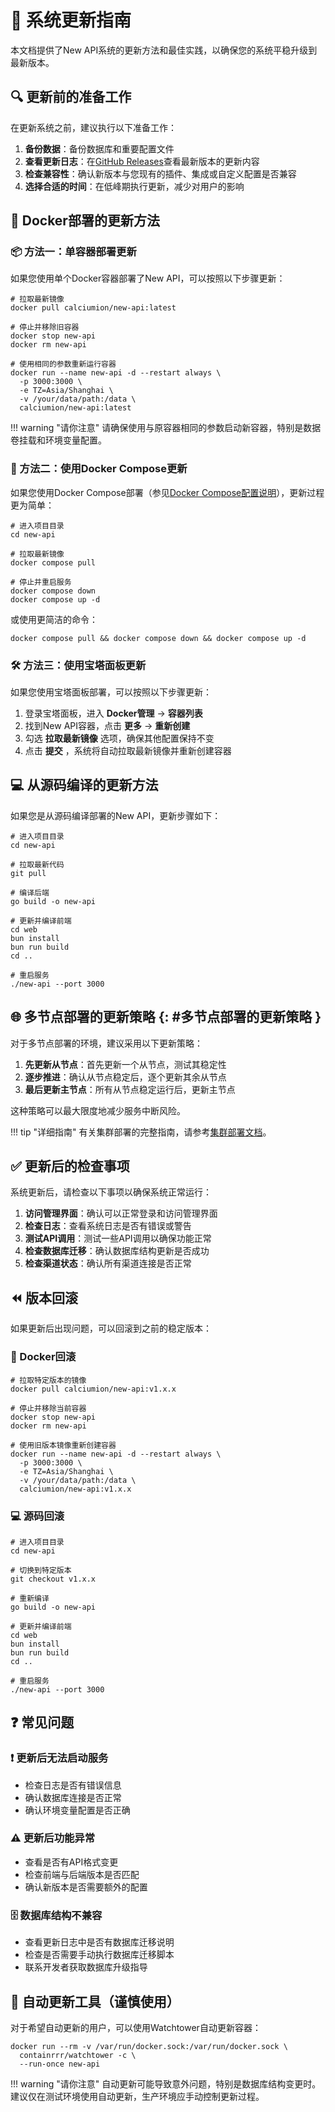 # 🔄 系统更新指南

本文档提供了New API系统的更新方法和最佳实践，以确保您的系统平稳升级到最新版本。

## 🔍 更新前的准备工作

在更新系统之前，建议执行以下准备工作：

1. **备份数据**：备份数据库和重要配置文件
2. **查看更新日志**：在[GitHub Releases](https://github.com/Calcium-Ion/new-api/releases)查看最新版本的更新内容
3. **检查兼容性**：确认新版本与您现有的插件、集成或自定义配置是否兼容
4. **选择合适的时间**：在低峰期执行更新，减少对用户的影响

## 🐳 Docker部署的更新方法

### 📦 方法一：单容器部署更新

如果您使用单个Docker容器部署了New API，可以按照以下步骤更新：

```shell
# 拉取最新镜像
docker pull calciumion/new-api:latest

# 停止并移除旧容器
docker stop new-api
docker rm new-api

# 使用相同的参数重新运行容器
docker run --name new-api -d --restart always \
  -p 3000:3000 \
  -e TZ=Asia/Shanghai \
  -v /your/data/path:/data \
  calciumion/new-api:latest
```

!!! warning "请你注意"
    请确保使用与原容器相同的参数启动新容器，特别是数据卷挂载和环境变量配置。

### 🐙 方法二：使用Docker Compose更新

如果您使用Docker Compose部署（参见[Docker Compose配置说明](docker-compose-yml.md)），更新过程更为简单：

```shell
# 进入项目目录
cd new-api

# 拉取最新镜像
docker compose pull

# 停止并重启服务
docker compose down
docker compose up -d
```

或使用更简洁的命令：

```shell
docker compose pull && docker compose down && docker compose up -d
```

### 🛠️ 方法三：使用宝塔面板更新

如果您使用宝塔面板部署，可以按照以下步骤更新：

1. 登录宝塔面板，进入 **Docker管理** -> **容器列表**
2. 找到New API容器，点击 **更多** -> **重新创建**
3. 勾选 **拉取最新镜像** 选项，确保其他配置保持不变
4. 点击 **提交** ，系统将自动拉取最新镜像并重新创建容器

## 💻 从源码编译的更新方法

如果您是从源码编译部署的New API，更新步骤如下：

```shell
# 进入项目目录
cd new-api

# 拉取最新代码
git pull

# 编译后端
go build -o new-api

# 更新并编译前端
cd web
bun install
bun run build
cd ..

# 重启服务
./new-api --port 3000
```

## 🌐 多节点部署的更新策略 {: #多节点部署的更新策略 }

对于多节点部署的环境，建议采用以下更新策略：

1. **先更新从节点**：首先更新一个从节点，测试其稳定性
2. **逐步推进**：确认从节点稳定后，逐个更新其余从节点
3. **最后更新主节点**：所有从节点稳定运行后，更新主节点

这种策略可以最大限度地减少服务中断风险。

!!! tip "详细指南"
    有关集群部署的完整指南，请参考[集群部署文档](cluster-deployment.md)。

## ✅ 更新后的检查事项

系统更新后，请检查以下事项以确保系统正常运行：

1. **访问管理界面**：确认可以正常登录和访问管理界面
2. **检查日志**：查看系统日志是否有错误或警告
3. **测试API调用**：测试一些API调用以确保功能正常
4. **检查数据库迁移**：确认数据库结构更新是否成功
5. **检查渠道状态**：确认所有渠道连接是否正常

## ⏪ 版本回滚

如果更新后出现问题，可以回滚到之前的稳定版本：

### 🐳 Docker回滚

```shell
# 拉取特定版本的镜像
docker pull calciumion/new-api:v1.x.x

# 停止并移除当前容器
docker stop new-api
docker rm new-api

# 使用旧版本镜像重新创建容器
docker run --name new-api -d --restart always \
  -p 3000:3000 \
  -e TZ=Asia/Shanghai \
  -v /your/data/path:/data \
  calciumion/new-api:v1.x.x
```

### 💻 源码回滚

```shell
# 进入项目目录
cd new-api

# 切换到特定版本
git checkout v1.x.x

# 重新编译
go build -o new-api

# 更新并编译前端
cd web
bun install
bun run build
cd ..

# 重启服务
./new-api --port 3000
```

## ❓ 常见问题

### ❗ 更新后无法启动服务

- 检查日志是否有错误信息
- 确认数据库连接是否正常
- 确认环境变量配置是否正确

### ⚠️ 更新后功能异常

- 查看是否有API格式变更
- 检查前端与后端版本是否匹配
- 确认新版本是否需要额外的配置

### 🗄️ 数据库结构不兼容

- 查看更新日志中是否有数据库迁移说明
- 检查是否需要手动执行数据库迁移脚本
- 联系开发者获取数据库升级指导

## 🤖 自动更新工具（谨慎使用）

对于希望自动更新的用户，可以使用Watchtower自动更新容器：

```shell
docker run --rm -v /var/run/docker.sock:/var/run/docker.sock \
  containrrr/watchtower -c \
  --run-once new-api
```

!!! warning "请你注意"
    自动更新可能导致意外问题，特别是数据库结构变更时。建议仅在测试环境使用自动更新，生产环境应手动控制更新过程。
